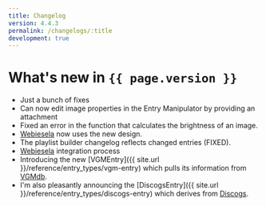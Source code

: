 ```yaml
---
title: Changelog
version: 4.4.3
permalink: /changelogs/:title
development: true
---
```


# What's new in `{{ page.version }}`
- Just a bunch of fixes
- Can now edit image properties in the Entry Manipulator by providing an attachment
- Fixed an error in the function that calculates the brightness of an image.
- [Webiesela](http://giesela.org) now uses the new design.
- The playlist builder changelog reflects changed entries (FIXED).
- [Webiesela](http://giesela.org) integration process
- Introducing the new [VGMEntry]({{ site.url }}/reference/entry_types/vgm-entry) which pulls its information from [VGMdb](http://vgmdb.net/).
- I'm also pleasantly announcing the [DiscogsEntry]({{ site.url }}/reference/entry_types/discogs-entry) which derives from [Discogs](http://discogs.com).
